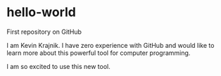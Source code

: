 # hello-world
First repository on GitHub

I am Kevin Krajnik.  I have zero experience with GitHub and would like to learn more about this powerful tool for computer programming.

I am so excited to use this new tool.
